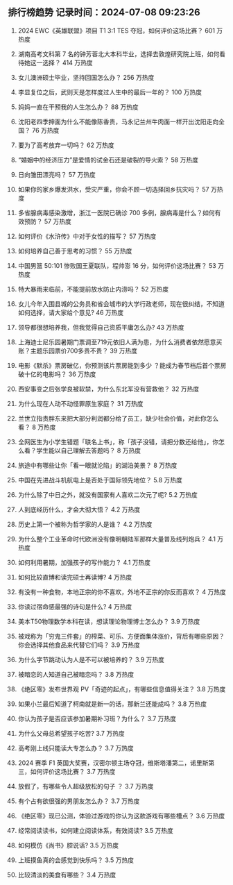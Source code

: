 
## 排行榜趋势 记录时间：2024-07-08 09:23:26
  
  1. 2024 EWC《英雄联盟》项目 T1 3:1 TES 夺冠，如何评价这场比赛？ 601 万热度
    
  2. 湖南高考文科第 7 名的钟芳蓉北大本科毕业，选择去敦煌研究院上班，如何看待她这一选择？ 414 万热度
    
  3. 女儿澳洲硕士毕业，坚持回国怎么办？ 256 万热度
    
  4. 李显复位之后，武则天是怎样度过人生中的最后一年的？ 100 万热度
    
  5. 妈妈一直在干预我的人生怎么办？ 88 万热度
    
  6. 沈阳老四季抻面为什么不能像陈香贵，马永记兰州牛肉面一样开出沈阳走向全国？ 76 万热度
    
  7. 要为了高考放弃一切吗？ 62 万热度
    
  8. “婚姻中的经济压力”是爱情的试金石还是破裂的导火索？ 58 万热度
    
  9. 日向雏田漂亮吗？ 57 万热度
    
  10. 如果你的家乡爆发洪水，受灾严重，你会不顾一切选择回乡抗灾吗？ 57 万热度
    
  11. 多省腺病毒感染激增，浙江一医院已确诊 700 多例，腺病毒是什么？如何有效预防？ 57 万热度
    
  12. 如何评价《水浒传》中对于女性的描写？ 57 万热度
    
  13. 如何培养自己善于思考的习惯？ 55 万热度
    
  14. 中国男篮 50:101 惨败国王夏联队，程帅澎 16 分，如何评价这场比赛？ 53 万热度
    
  15. 特大暴雨来临前，不能提前放水防止内涝吗？ 52 万热度
    
  16. 女儿今年入围县城的公务员和省会城市的大学行政老师，现在很纠结，不知道如何选择，请大家给个意见? 46 万热度
    
  17. 领导都很想培养我，但我觉得自己资质平庸怎么办? 43 万热度
    
  18. 上海迪士尼乐园暑期门票调至719元依旧人满为患，为什么消费者依然愿意买账？主题乐园票价700多贵不贵？ 39 万热度
    
  19. 电影《默杀》票房破亿，你预测该片票房能到多少 ？能成为春节档后首个票房破十亿的电影吗？ 36 万热度
    
  20. 西安事变之后张学良被软禁，为什么东北军没有营救他？ 32 万热度
    
  21. 为什么现在人动不动怪罪原生家庭？ 31 万热度
    
  22. 兰世立指责胖东来把大部分利润都分给了员工，缺少社会价值，对此你怎么看？ 8 万热度
    
  23. 全网医生为小学生错题「联名上书」，称「孩子没错，请把分数还给他」，你怎么看？学生能以自己理解去答题吗？ 8 万热度
    
  24. 旅途中有哪些让你「看一眼就沦陷」的湖泊美景？ 8 万热度
    
  25. 中国在先进战斗机航电上是否处于国际领先地位？ 5.8 万热度
    
  26. 为什么除了中日之外，就没有国家有人喜欢二次元了呢? 5.2 万热度
    
  27. 人到底经历什么，才会大彻大悟？ 4.2 万热度
    
  28. 历史上第一个被称为哲学家的人是谁？ 4.2 万热度
    
  29. 为什么整个工业革命时代欧洲没有像明朝陆军那样大量普及线列炮兵？ 4.1 万热度
    
  30. 如何利用暑期，加强孩子的写作能力？ 4.1 万热度
    
  31. 如何比较直博和读完硕士再读博? 4 万热度
    
  32. 有没有一种食物，本地正宗的你不喜欢，外地不正宗的你反而喜欢？ 4 万热度
    
  33. 你读过宿命感最强的诗句是什么? 4 万热度
    
  34. 美本T50物理数学本科在读，想读理论物理博士怎么办？ 3.9 万热度
    
  35. 被戏称为「穷鬼三件套」的榨菜、可乐、方便面集体涨价，背后有哪些原因？你会选择其他食品来代替它们吗？ 3.9 万热度
    
  36. 为什么字节跳动认为人是不可以被培养的？ 3.9 万热度
    
  37. 被暗恋的人知道自己被暗恋吗？ 3.8 万热度
    
  38. 《绝区零》发布世界观 PV「奇迹的起点」，有哪些信息值得关注？ 3.8 万热度
    
  39. 如果小兰最后知道了柯南就是新一的话，那新兰还能成吗？ 3.8 万热度
    
  40. 你认为孩子是否应该参加暑期补习班？为什么？ 3.7 万热度
    
  41. 为什么父母总希望孩子吃苦? 3.7 万热度
    
  42. 高考刚上线只能读大专怎么办？ 3.7 万热度
    
  43. 2024 赛季 F1 英国大奖赛，汉密尔顿主场夺冠，维斯塔潘第二，诺里斯第三，如何评价这场比赛？ 3.7 万热度
    
  44. 放假了，有哪些令人超级放松的句子 ？ 3.7 万热度
    
  45. 有个占有欲很强的男朋友怎么办？ 3.7 万热度
    
  46. 《绝区零》现已公测，体验过游戏的你认为这款游戏有哪些槽点？ 3.6 万热度
    
  47. 经常阅读读书，如何建立阅读体系，有效阅读? 3.5 万热度
    
  48. 如何模仿《尚书》腔说话? 3.5 万热度
    
  49. 上班摸鱼真的会感觉到快乐吗？ 3.5 万热度
    
  50. 比较清淡的美食有哪些？ 3.4 万热度
    